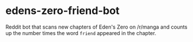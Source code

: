 # edens-zero-friend-bot

Reddit bot that scans new chapters of Eden's Zero on /r/manga and counts up the number times the word `friend` appeared in the chapter.